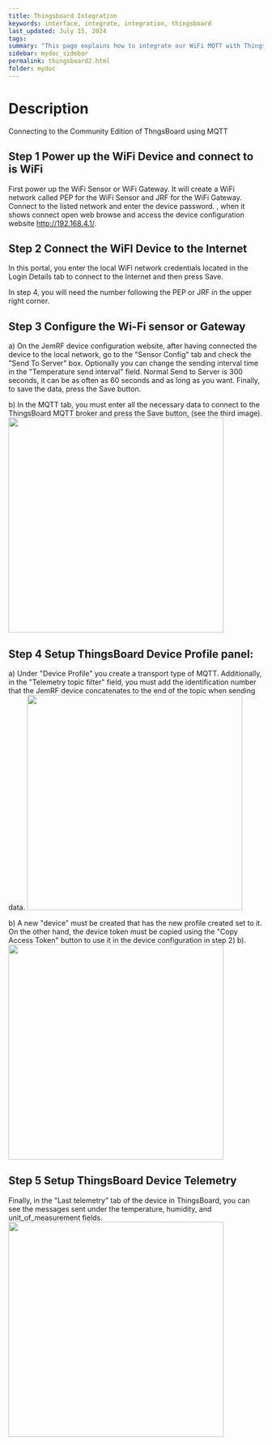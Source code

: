 ```yaml
---
title: Thingsboard Integration
keywords: interface, integrate, integration, thingsboard
last_updated: July 15, 2024
tags:
summary: "This page explains how to integrate our WiFi MQTT with Thingsboard."
sidebar: mydoc_sidebar
permalink: thingsboard2.html
folder: mydoc
---
```

# Description
Connecting to the Community Edition of ThngsBoard using MQTT

## Step 1 Power up the WiFi Device and connect to is WiFi
First power up the WiFi Sensor or WiFi Gateway. It will create a WiFi network called PEP<number> for the WiFi Sensor and JRF<number> for the WiFi Gateway. Connect to the listed network and enter the device password. , when it shows connect open web browse and access the device configuration website http://192.168.4.1/.

## Step 2 Connect the WiFI Device to the Internet
In this portal, you enter the local WiFi network credentials located in the Login Details tab to connect to the Internet and then press Save.


In step 4, you will need the number following the PEP or JRF in the upper right corner.

## Step 3 Configure the Wi-Fi sensor or Gateway
 a) On the JemRF device configuration website, after having connected the device to the local network, go to the "Sensor Config" tab and check the "Send To Server" box. Optionally you can change the sending interval time in the "Temperature send interval" field. Normal Send to Server is 300 seconds, it can be as often as 60 seconds and as long as you want.  Finally, to save the data, press the Save button.


b) In the MQTT tab, you must enter all the necessary data to connect to the ThingsBoard MQTT broker and press the Save button, (see the third image).
<img src="images/jemrf_tb_3" width="425"/>

 ## Step 4 Setup ThingsBoard Device Profile panel:
a) Under "Device Profile" you create a transport type of MQTT. Additionally, in the "Telemetry topic filter" field, you must add the identification number that the JemRF device concatenates to the end of the topic when sending data.  <img src="images/jemrf_tb_2" width="425"/>

b) A new "device" must be created that has the new profile created set to it. On the other hand, the device token must be copied using the "Copy Access Token" button to use it in the device configuration in step 2) b).
<img src="images/jemrf_tb_1" width="425"/>

## Step 5 Setup ThingsBoard Device Telemetry
 Finally, in the "Last telemetry" tab of the device in ThingsBoard, you can see the messages sent under the temperature, humidity, and unit_of_measurement fields.
<img src="images/jemrf_tb_4" width="425"/>
